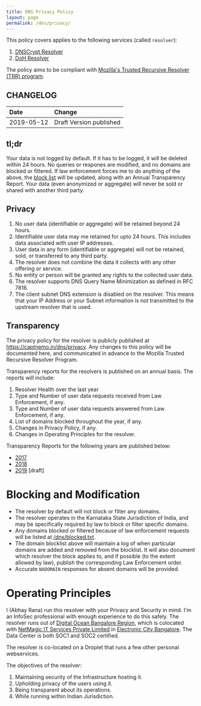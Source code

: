 ```yaml
---
title: DNS Privacy Policy
layout: page
permalink: /dns/privacy/
---
```


This policy covers applies to the following services (called `resolver`):

1.  [DNSCrypt Resolver](/dnscrypt/)
2.  [DoH Resolver](/doh/)

The policy aims to be compliant with [Mozilla's Trusted Recursive Resolver (TRR) program][trr].

## CHANGELOG

| Date       | Change                  |
| :--------- | :---------------------- |
| 2019-05-12 | Draft Version published |

## tl;dr

Your data is not logged by default. If it has to be logged, it will be deleted within 24 hours. No queries or respones are modified, and no domains are blocked or filtered. If law enforcement forces me to do anything of the above, the [block list](/dns/blocked.txt) will be updated, along with an Annual Transparency Report. Your data (even anonymized or aggregate) will never be sold or shared with another third party.

## Privacy

1.  No user data (identifiable or aggregate) will be retained beyond 24 hours.
2.  Identifiable user data may me retained for upto 24 hours. This includes data associated with user IP addresses.
3.  User data in any form (identifiable or aggregate) will not be retained, sold, or transferred to any third party.
4.  The resolver does not combine the data it collects with any other offering or service.
5.  No entity or person will be granted any rights to the collected user data.
6.  The resolver supports DNS Query Name Minimization as defined in RFC 7816.
7.  The client subnet DNS extension is disabled on the resolver. This means that your IP Address or your Subnet information is not transmitted to the upstream resolver that is used.

## Transparency

The privacy policy for the resolver is publicly published at <https://captnemo.in/dns/privacy>. Any changes to this policy will be documented here, and communicated in advance to the Mozilla Trusted Recursive Resolver Program.

Transparency reports for the resolvers is published on an annual basis. The reports will include:

1.  Resolver Health over the last year
2.  Type and Number of user data requests received from Law Enforcement, if any.
3.  Type and Number of user data requests answered from Law Enforcement, if any.
4.  List of domains blocked throughout the year, if any.
5.  Changes in Privacy Policy, if any.
6.  Changes in Operating Principles for the resolver.

Transparency Reports for the following years are published below:

-   [2017](/dns/2017/transparency.html)
-   [2018](/dns/2018/transparency.html)
-   [2019](/dns/2019/transparency.html) \[draft\]

# Blocking and Modification

-   The resolver by default will not block or filter any domains.
-   The resolver operates in the Karnataka State Jurisdiction of India, and may be specifically required by law to block or filter specific domains.
-   Any domains blocked or filtered because of law enforcement requests will be listed at [/dns/blocked.txt](/dns/blocked.txt).
-   The domain blocklist above will maintain a log of when particular domains are added and removed from the blocklist. It will also document which resolver the block applies to, and if possible (to the extent allowed by law), publish the corresponding Law Enforcement order.
-   Accurate `NXDOMAIN` responses for absent domains will be provided.

# Operating Principles

I (Abhay Rana) run this resolver with your Privacy and Security in mind. I'm an InfoSec professional with enough experience to do this safely. The resolver runs out of [Digital Ocean Bangalore Region][do], which is colocated with [NetMagic IT Services Private Limited][nm] in [Electronic City Bangalore][ecity]. The Data Center is both SOC1 and SOC2 certified.

The resolver is co-located on a Droplet that runs a few other personal webservices.

The objectives of the resolver:

1.  Maintaining security of the Infrastructure hosting it.
2.  Upholding privacy of the users using it.
3.  Being transparent about its operations.
4.  While running within Indian Jurisdiction.

[trr]: https://wiki.mozilla.org/Security/DOH-resolver-policy
[do]: https://www.digitalocean.com/docs/platform/availability-matrix/
[nm]: https://www.netmagicsolutions.com/data-center-in-bangalore.html
[ecity]: https://www.thehindubusinessline.com/info-tech/digitalocean-sets-up-data-centre/article8673541.ece
